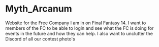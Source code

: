 # Myth_Arcanum
Website for the Free Company I am in on Final Fantasy 14.  I want to members of the FC to be able to login and see what the FC is doing for events in the future and how they can help.  I also want to unclutter the Discord of all our contest photo's
